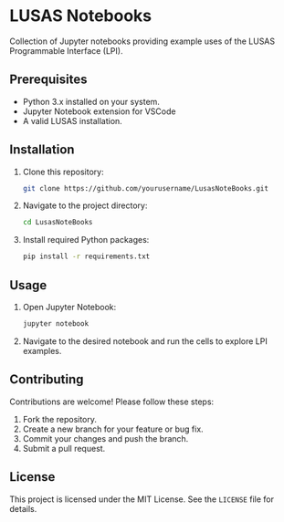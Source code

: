 # LUSAS Notebooks

Collection of Jupyter notebooks providing example uses of the LUSAS Programmable Interface (LPI).

## Prerequisites
- Python 3.x installed on your system.
- Jupyter Notebook extension for VSCode
- A valid LUSAS installation.

## Installation
1. Clone this repository:
   ```bash
   git clone https://github.com/yourusername/LusasNoteBooks.git
   ```
2. Navigate to the project directory:
   ```bash
   cd LusasNoteBooks
   ```
3. Install required Python packages:
   ```bash
   pip install -r requirements.txt
   ```

## Usage
1. Open Jupyter Notebook:
   ```bash
   jupyter notebook
   ```
2. Navigate to the desired notebook and run the cells to explore LPI examples.

## Contributing
Contributions are welcome! Please follow these steps:
1. Fork the repository.
2. Create a new branch for your feature or bug fix.
3. Commit your changes and push the branch.
4. Submit a pull request.

## License
This project is licensed under the MIT License. See the `LICENSE` file for details.

